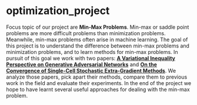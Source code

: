 # optimization_project
Focus topic of our project are **Min-Max Problems**. Min-max or saddle point problems are more difficult problems than minimization problems. Meanwhile, min-max problems often arise in machine learning. The goal of this project is to understand the difference between min-max problems and minimization problems, and to learn methods for min-max problems. In pursuit of this goal we work with two papers: [**A Variational Inequality Perspective on Generative Adversarial Networks**](https://openreview.net/pdf?id=r1laEnA5Ym) and [**On the Convergence of Single-Cell Stochastic Extra-Gradient Methods**](https://proceedings.neurips.cc/paper/2019/file/4625d8e31dad7d1c4c83399a6eb62f0c-Paper.pdf). We analyze those papers, pick apart their methods, compare them to previous work in the field and evaluate their experiments. In the end of the project we hope to have learnt several useful approaches for dealing with the min-max problem.
